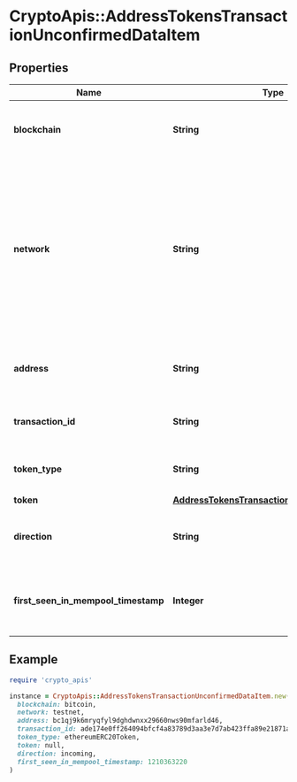 # CryptoApis::AddressTokensTransactionUnconfirmedDataItem

## Properties

| Name | Type | Description | Notes |
| ---- | ---- | ----------- | ----- |
| **blockchain** | **String** | Represents the specific blockchain protocol name, e.g. Ethereum, Bitcoin, etc. |  |
| **network** | **String** | Represents the name of the blockchain network used; blockchain networks are usually identical as technology and software, but they differ in data, e.g. - \&quot;mainnet\&quot; is the live network with actual data while networks like \&quot;testnet\&quot;, \&quot;ropsten\&quot;, \&quot;rinkeby\&quot; are test networks. |  |
| **address** | **String** | Defines the specific address to which the token transaction has been sent and is pending confirmation. |  |
| **transaction_id** | **String** | Defines the unique ID of the specific transaction, i.e. its identification number. |  |
| **token_type** | **String** | Defines the type of token sent with the transaction, e.g. ERC 20. |  |
| **token** | [**AddressTokensTransactionUnconfirmedToken**](AddressTokensTransactionUnconfirmedToken.md) |  |  |
| **direction** | **String** | Defines whether the transaction is \&quot;incoming\&quot; or \&quot;outgoing\&quot;. |  |
| **first_seen_in_mempool_timestamp** | **Integer** | Defines the exact time the transaction has been first accepted into the mempool to await confirmation as timestamp. |  |

## Example

```ruby
require 'crypto_apis'

instance = CryptoApis::AddressTokensTransactionUnconfirmedDataItem.new(
  blockchain: bitcoin,
  network: testnet,
  address: bc1qj9k6mryqfyl9dghdwnxx29660nws90mfarld46,
  transaction_id: ade174e0ff264094bfcf4a83789d3aa3e7d7ab423ffa89e21871aad849f302db,
  token_type: ethereumERC20Token,
  token: null,
  direction: incoming,
  first_seen_in_mempool_timestamp: 1210363220
)
```

